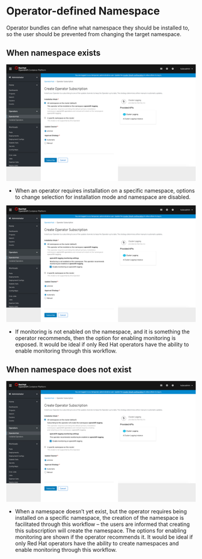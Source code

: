 # Operator-defined Namespace

Operator bundles can define what namespace they should be installed to, so the user should be prevented from changing the target namespace.

## When namespace exists

![Operator install force namespace](img/1-1-forcenamespace.png)
- When an operator requires installation on a specific namespace, options to change selection for installation mode and namespace are disabled.

![Operator install force namespace monitor](img/1-2-forcenamespace-monitoring.png)
- If monitoring is not enabled on the namespace, and it is something the operator recommends, then the option for enabling monitoring is exposed. It would be ideal if only Red Hat operators have the ability to enable monitoring through this workflow.

## When namespace does not exist

![Operator install force namespace create](img/1-3-forcenamespace-createnamespace.png)
- When a namespace doesn’t yet exist, but the operator requires being installed on a specific namespace, the creation of the namespace is facilitated through this workflow – the users are informed that creating this subscription will create the namespace. The options for enabling monitoring are shown if the operator recommends it. It would be ideal if only Red Hat operators have the ability to create namespaces and enable monitoring through this workflow.